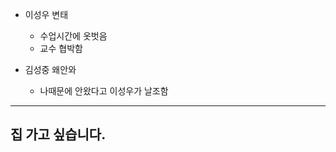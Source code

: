 * 이성우 변태
  * 수업시간에 옷벗음
  * 교수 협박함

* 김성중 왜안와
  * 나때문에 안왔다고 이성우가 날조함

-------------------------------------
집 가고 싶습니다.
-------------------------------------
